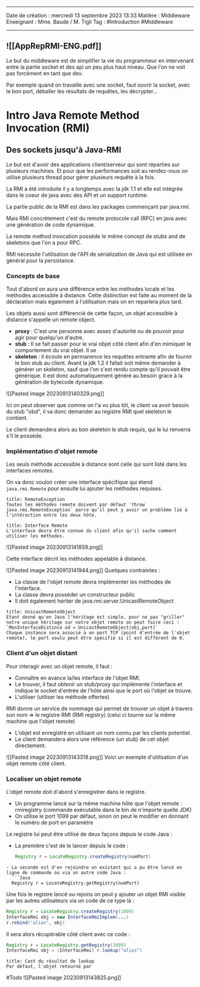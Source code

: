  ---

 Date de création : mercredi 13 septembre 2023 13:33
 Matière : Middleware
 Enseignant : Mme. Baude / M. Tigli
 Tag : #Introduction #Middleware

---
 ![[AppRepRMI-ENG.pdf]]
---

Le but du middleware est de simplifier la vie du programmeur en intervenant entre la partie socket et des api un peu plus haut niveau. Que l'on ne voit pas forcément en tant que dev.

Par exemple quand on travaille avec une socket, faut ouvrir la socket, avec le bon port, déballer les résultats de requêtes, les décrypter...

# Intro Java Remote Method Invocation (RMI)

## Des sockets jusqu'à Java-RMI

Le but est d'avoir des applications client/serveur qui sont réparties sur plusieurs machines. Et pour que les performances soit au rendez-vous on utilise plusieurs thread pour gérer plusieurs requête à la fois.

La RMI a été  introduite il y a longtemps avec la jdk 1.1 et elle est intégrée dans le coeur de java avec des API et un support runtime.

La partie public de la RMI est dans les packages commençant par java.rmi.

Mais RMI concrètement c'est du remote protocole call (RPC) en java avec une génération de code dynamique.

La remote method invocation possède le même concept de stubs and de skeletons que l'on a pour RPC.

RMI nécessite l'utilisation de l'API de sérialization de Java qui est utilisée en général pour la persistance.

### Concepts de base

Tout d'abord on aura une différence entre les méthodes locale et les méthodes accessible à distance. Cette distinction est faite au moment de la déclaration mais également à l'utilisation mais on en reparlera plus tard.

Les objets aussi sont différencié de cette façon, un objet accessible à distance s'appelle un remote object.

- **proxy** : C'est une personne avec assez d'autorité ou de pouvoir pour agir pour quelqu'un d'autre.
- **stub** : Il se fait passer pour le vrai objet côté client afin d'en mimiquer le comportement du vrai objet. Il se 
- **skeleton** : Il écoute en permanence les requêtes entrante afin de fournir le bon stub au client. Avant la jdk 1.2 il fallait soit même demander à générer un skeleton, sauf que l'on s'est rendu compte qu'il pouvait être générique. Il est donc automatiquement généré au besoin grace à la génération de bytecode dynamique.

![[Pasted image 20230913140329.png]]

Ici on peut observer que comme on l'a vu plus tôt, le client va avoir besoin du stub "obd", il va donc demander au registre RMI quel skeleton le contient.

Le client demandera alors au bon skeleton le stub requis, qui le lui renverra s'il le possède.

### Implémentation d'objet remote

Les seuls méthode accessible à distance sont celle qui sont listé dans les interfaces remotes.

On va donc vouloir créer une interface spécifique qui étend `java.rmi.Remote` pour ensuite lui ajouter les méthodes requises.

```ad-bug
title: RemoteException
Toutes les méthodes remote doivent par défaut `throw java.rmi.RemoteException` parce qu'il peut y avoir un problème lié à l'intéraction entre les deux hôte.
```

```ad-attention
title: Interface Remote
L'interface devra être connue du client afin qu'il sache comment utiliser les méthodes.
```

![[Pasted image 20230913141859.png]]

Cette interface décrit les méthodes appelable à distance.

![[Pasted image 20230913141944.png]]
Quelques contraintes :
- La classe de l'objet remote devra implémenter les méthodes de l'interface. 
- La classe devra posséder un constructeur public
- Il doit également hériter de java.rmi.server.UnicastRemoteObject

```ad-info
title: UnicastRemoteObject
Etant donné qu'en Java l'héritage est simple, pour ne pas "griller" notre unique héritage sur notre objet remote on peut faire ceci :
`MonInterfaceDistince od = UnicastRemoteObject(obj,port)`
Chaque instance sera associé à un port TCP (point d'entrée de l'objet remote), le port voulu peut être spécifié si il est différent de 0.
```

### Client d'un objet distant

Pour interagir avec un objet remote, il faut :
- Connaître en avance la/les interface de l'objet RMI.
- Le trouver, il faut obtenir un stub/proxy qui implémente l'interface et indique le socket d'entrée de l'hôte ainsi que le port où l'objet se trouve.
- L'utiliser (utiliser les méthode offertes)

RMI donne un service de nommage qui permet de trouver un objet à travers son nom => le registre RMI (RMI registry) (celui ci tourne sur la même machine que l'objet remote)
- L'objet est enregistré en utilisant un nom connu par les clients potentiel.
- Le client demandera alors une référence (un stub) de cet objet directement.

![[Pasted image 20230913143318.png]]
Voici un exemple d'utilisation d'un objet remote côté client.

### Localiser un objet remote

L'objet remote doit d'abord s'enregistrer dans le registre.
- Un programme lancé sur la même machine hôte que l'objet remote : rmiregistry (commande exécutable dans le bin de n'importe quelle JDK)
- On utilise le port 1099 par défaut, sinon on peut le modifier en donnant le numéro de port en paramètre

Le registre lui peut être utilisé de deux façons depuis le code Java :
- La première c'est de le lancer depuis le code : 
  ```Java
  Registry r = LocateRegistry.createRegistry(numPort)
```
- La seconde est d'en rejoindre un existant qui a pu être lancé en ligne de commande ou via un autre code Java :
  ```Java
  Registry r = LocateRegistry.getRegistry(numPort)
```

Une fois le registre lancé ou rejoins on peut y ajouter un objet RMI visible par les autres utilisateurs via un code de ce type là :
```Java
Registry r = LocateRegistry.createRegistry(1099)
InterfaceRmi obj = new InterfaceRmiImplem(...)
r.rebind("alias", obj) 
```

Il sera alors récupérable côté client avec ce code :
```Java
Registry r = LocateRegistry.getRegistry(1099)
InterfaceRmi obj = (InterfaceRmi) r.lookup("alias")
```

```ad-attention
title: Cast du résultat de lookup
Par défaut, l'objet retourné par 

```


#Todo 
![[Pasted image 20230913143825.png]]


